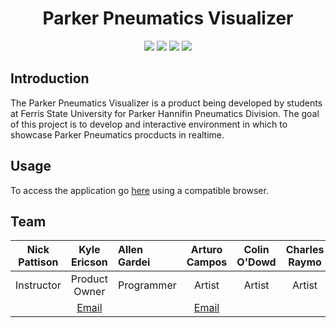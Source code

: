 <h1 align="center"> Parker Pneumatics Visualizer </h1>
<p align="center">
  <a href="#introduction"><img src="https://img.shields.io/badge/Platform-Windows-brightgreen.svg?style=flat-square"/></a>
  <a href="#introduction"><img src="https://img.shields.io/badge/Engine-Unity-brightgreen.svg?style=flat-square"/></a>
  <a href="#introduction"><img src="https://img.shields.io/badge/Current%20Version-0.0.1-brightgreen.svg?style=flat-square"/></a>
  <a href="https://github.com/Mr-Tibberz/Parker-JR-Project/blob/master/LICENSE">
    <img src="https://img.shields.io/badge/license-MIT-lightgray.svg?style=flat-square"/>
  </a>
</p>

## Introduction
The Parker Pneumatics Visualizer is a product being developed by students at Ferris State University for Parker Hannifin Pneumatics Division. The goal of this project is to develop and interactive environment in which to showcase Parker Pneumatics procducts in realtime.

## Usage
To access the application go [here](https://kyle-ericson.github.io/ParkerPneumaticVisualizer/) using a compatible browser.

## Team
|Nick Pattison|Kyle Ericson|Allen Gardei|Arturo Campos|Colin O'Dowd|Charles Raymo|
|:---:|:---:|:---|:---:|:---:|:---:|
|Instructor|Product Owner|Programmer|Artist|Artist|Artist|
| |[Email](kyle.ericson1@gmail.com)| |[Email](ajflaco@gmail.com)| | |


